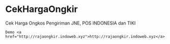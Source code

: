 # CekHargaOngkir
Cek Harga Ongkos Pengiriman JNE, POS INDONESIA dan TIKI


```
Demo <a href="http://rajaongkir.indoweb.xyz">http://rajaongkir.indoweb.xyz</a>
```
